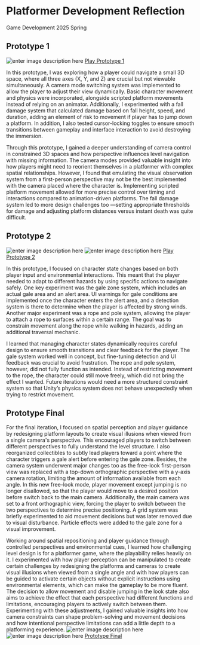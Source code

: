 ﻿# Platformer Development Reflection
Game Development
2025 Spring


## Prototype 1
![enter image description here](https://dfg1234556.github.io/game-dev-spring2025/pic/1.png)
[Play Prototype 1](https://dfg1234556.github.io/game-dev-spring2025/builds/platformer-1/)

In this prototype, I was exploring how a player could navigate a small 3D space, where all three axes (X, Y, and Z) are crucial but not viewable simultaneously. A camera mode switching system was implemented to allow the player to adjust their view dynamically. Basic character movement and physics were incorporated, alongside scripted platform movements instead of relying on an animator. Additionally, I experimented with a fall damage system that calculated damage based on fall height, speed, and duration, adding an element of risk to movement if player has to jump down a platform. In addition, I also tested cursor-locking toggles to ensure smooth transitions between gameplay and interface interaction to avoid destroying the immersion.

  
Through this prototype, I gained a deeper understanding of camera control in constrained 3D spaces and how perspective influences level navigation with missing information. The camera modes provided valuable insight into how players might need to reorient themselves in a platformer with complex spatial relationships. However, I found that emulating the visual observation system from a first-person perspective may not be the best implemented with the camera placed where the character is. Implementing scripted platform movement allowed for more precise control over timing and interactions compared to animation-driven platforms. The fall damage system led to more design challenges too —setting appropriate thresholds for damage and adjusting platform distances versus instant death was quite difficult.



## Prototype 2
![enter image description here](https://dfg1234556.github.io/game-dev-spring2025/pic/21.png)
![enter image description here](https://dfg1234556.github.io/game-dev-spring2025/pic/22.png)
[Play Prototype 2](https://dfg1234556.github.io/game-dev-spring2025/builds/platformer-2/)


In this prototype, I focused on character state changes based on both player input and environmental interactions. This meant that the player needed to adapt to different hazards by using specific actions to navigate safely. One key experiment was the gale zone system, which includes an actual gale area and an alert area. UI warnings for gale conditions are implemented once the character enters the alert area, and a detection system is there to determine when the player is affected by strong winds. Another major experiment was a rope and pole system, allowing the player to attach a rope to surfaces within a certain range. The goal was to constrain movement along the rope while walking in hazards, adding an additional traversal mechanic.

I learned that managing character states dynamically requires careful design to ensure smooth transitions and clear feedback for the player. The gale system worked well in concept, but fine-tuning detection and UI feedback was crucial to avoid frustration. The rope and pole system, however, did not fully function as intended. Instead of restricting movement to the rope, the character could still move freely, which did not bring the effect I wanted.  Future iterations would need a more structured constraint system so that Unity’s physics system does not behave unexpectedly when trying to restrict movement.



## Prototype  Final

For the final iteration, I focused on spatial perception and player guidance by redesigning platform layouts to create visual illusions when viewed from a single camera's perspective. This encouraged players to switch between different perspectives to fully understand the level structure. I also reorganized collectibles to subtly lead players toward a point where the character triggers a gale alert before entering the gale zone. Besides, the camera system underwent major changes too as the free-look first-person view was replaced with a top-down orthographic perspective with a y-axis camera rotation, limiting the amount of information available from each angle. In this new free-look mode, player movement except jumping is no longer disallowed, so that the player would move to a desired position before switch back to the main camera. Additionally, the main camera was set to a front orthographic view, forcing the player to switch between the two perspectives to determine precise positioning. A grid system was briefly experimented to aid movement decisions but was later removed due to visual disturbance. Particle effects were added to the gale zone for a visual improvement. 

Working around spatial repositioning and player guidance through controlled perspectives and environmental cues, I learned how challenging level design is for a platformer game, where the playability relies heavily on it.  I experimented with how player perception can be manipulated to create certain challenges by redesigning the platforms and cameras to create visual illusions when viewed from a single angle and with how players can be guided to activate certain objects without explicit instructions using environmental elements, which can make the gameplay to be more fluent. The decision to allow movement and disable jumping in the look state also aims to achieve the effect that each perspective had different functions and limitations, encouraging players to actively switch between them. Experimenting with these adjustments, I gained valuable insights into how camera constraints can shape problem-solving and movement decisions and how intentional perspective limitations can add a little depth to a platforming experience.
![enter image description here](https://dfg1234556.github.io/game-dev-spring2025/pic/final1.png)
![enter image description here](https://dfg1234556.github.io/game-dev-spring2025/pic/final2.png)
[Prototype Final](https://dfg1234556.github.io/game-dev-spring2025/builds/platformer-final)
